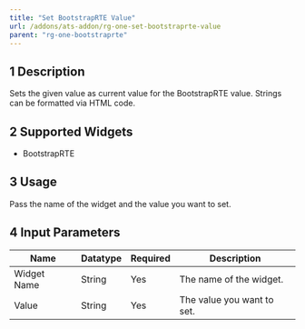 ```yaml
---
title: "Set BootstrapRTE Value"
url: /addons/ats-addon/rg-one-set-bootstraprte-value
parent: "rg-one-bootstraprte"
---
```


## 1 Description

Sets the given value as current value for the BootstrapRTE value. Strings can be formatted via HTML code.

## 2 Supported Widgets

* BootstrapRTE

## 3 Usage

Pass the name of the widget and the value you want to set.

## 4 Input Parameters

Name | Datatype | Required | Description
---- | -------- | ------- |---------------
Widget Name | String | Yes | The name of the widget.
Value | String | Yes | The value you want to set.
